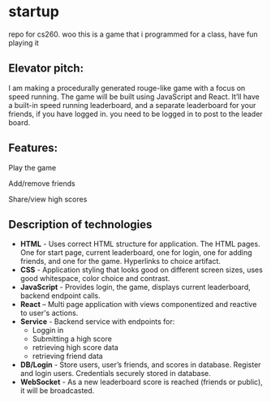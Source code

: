 # startup
repo for cs260. woo
this is a game that i programmed for a class, have fun playing it

## Elevator pitch:
I am making a procedurally generated rouge-like game with a focus on speed running. The game will be built using JavaScript and React. It’ll have a built-in speed running leaderboard, and a separate leaderboard for your friends, if you have logged in. you need to be logged in to post to the leader board.

## Features:
Play the game

Add/remove friends

Share/view high scores

## Description of technologies
- **HTML** - Uses correct HTML structure for application. The HTML pages. One for start page, current leaderboard, one for login, one for adding friends, and one for the game. Hyperlinks to choice artifact.
-	**CSS** - Application styling that looks good on different screen sizes, uses good whitespace, color choice and contrast.
-	**JavaScript** - Provides login, the game, displays current leaderboard, backend endpoint calls.
- **React** – Multi page application with views componentized and reactive to user's actions.
-	**Service** - Backend service with endpoints for:
    -	Loggin in
    -	Submitting a high score
    -	retrieving high score data
    -	retrieving friend data
-	**DB/Login** - Store users, user’s friends, and scores in database. Register and login users. Credentials securely stored in database.
-	**WebSocket** - As a new leaderboard score is reached (friends or public), it will be broadcasted.
